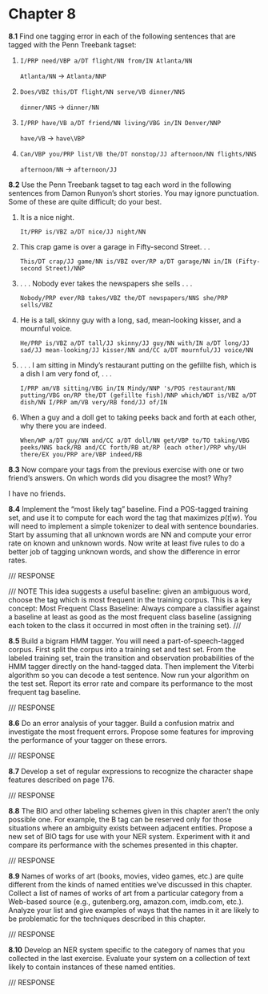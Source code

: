 # Chapter 8

__8.1__ Find one tagging error in each of the following sentences that are tagged with the Penn Treebank tagset:

1. ```I/PRP need/VBP a/DT flight/NN from/IN Atlanta/NN```


    ```Atlanta/NN``` -> ```Atlanta/NNP```


2. ```Does/VBZ this/DT flight/NN serve/VB dinner/NNS```


    ```dinner/NNS``` -> ```dinner/NN```


3. ```I/PRP have/VB a/DT friend/NN living/VBG in/IN Denver/NNP```


    ```have/VB``` -> ```have\VBP```


4. ```Can/VBP you/PRP list/VB the/DT nonstop/JJ afternoon/NN flights/NNS```


    ```afternoon/NN``` -> ```afternoon/JJ```



__8.2__ Use the Penn Treebank tagset to tag each word in the following sentences from Damon Runyon’s short stories. You may ignore punctuation. Some of these are quite difficult; do your best.

1. It is a nice night.


    ```It/PRP is/VBZ a/DT nice/JJ night/NN```


2. This crap game is over a garage in Fifty-second Street. . .


    ```This/DT crap/JJ game/NN is/VBZ over/RP a/DT garage/NN in/IN (Fifty-second Street)/NNP```


3. . . . Nobody ever takes the newspapers she sells . . .


    ```Nobody/PRP ever/RB takes/VBZ the/DT newspapers/NNS she/PRP sells/VBZ```


4. He is a tall, skinny guy with a long, sad, mean-looking kisser, and a mournful voice.


    ```He/PRP is/VBZ a/DT tall/JJ skinny/JJ guy/NN with/IN a/DT long/JJ sad/JJ mean-looking/JJ kisser/NN and/CC a/DT mournful/JJ voice/NN```


5. . . . I am sitting in Mindy’s restaurant putting on the gefillte fish, which is a dish I am very fond of, . . .


    ```I/PRP am/VB sitting/VBG in/IN Mindy/NNP 's/POS restaurant/NN putting/VBG on/RP the/DT (gefillte fish)/NNP which/WDT is/VBZ a/DT dish/NN I/PRP am/VB very/RB fond/JJ of/IN```


6. When a guy and a doll get to taking peeks back and forth at each other, why there you are indeed.


    ```When/WP a/DT guy/NN and/CC a/DT doll/NN get/VBP to/TO taking/VBG peeks/NNS back/RB and/CC forth/RB at/RP (each other)/PRP why/UH there/EX you/PRP are/VBP indeed/RB```


__8.3__ Now compare your tags from the previous exercise with one or two friend’s answers. On which words did you disagree the most? Why?

I have no friends.

__8.4__ Implement the “most likely tag” baseline. Find a POS-tagged training set, and use it to compute for each word the tag that maximizes $p(t|w)$. You will need to implement a simple tokenizer to deal with sentence boundaries. Start by assuming that all unknown words are NN and compute your error rate on known and unknown words. Now write at least five rules to do a better job of tagging unknown words, and show the difference in error rates.

/// RESPONSE

/// NOTE
This idea suggests a useful baseline: given an ambiguous word, choose the tag
which is most frequent in the training corpus. This is a key concept:
Most Frequent Class Baseline: Always compare a classifier against a baseline at
least as good as the most frequent class baseline (assigning each token to the class
it occurred in most often in the training set).
///

__8.5__ Build a bigram HMM tagger. You will need a part-of-speech-tagged corpus. First split the corpus into a training set and test set. From the labeled training set, train the transition and observation probabilities of the HMM tagger directly on the hand-tagged data. Then implement the Viterbi algorithm so you can decode a test sentence. Now run your algorithm on the test set. Report its error rate and compare its performance to the most frequent tag baseline.

/// RESPONSE

__8.6__ Do an error analysis of your tagger. Build a confusion matrix and investigate the most frequent errors. Propose some features for improving the performance of your tagger on these errors.

/// RESPONSE

__8.7__ Develop a set of regular expressions to recognize the character shape features described on page 176.

/// RESPONSE

__8.8__ The BIO and other labeling schemes given in this chapter aren’t the only possible one. For example, the B tag can be reserved only for those situations where an ambiguity exists between adjacent entities. Propose a new set of BIO tags for use with your NER system. Experiment with it and compare its performance with the schemes presented in this chapter.

/// RESPONSE

__8.9__ Names of works of art (books, movies, video games, etc.) are quite different from the kinds of named entities we’ve discussed in this chapter. Collect a list of names of works of art from a particular category from a Web-based source (e.g., gutenberg.org, amazon.com, imdb.com, etc.). Analyze your list and give examples of ways that the names in it are likely to be problematic for the techniques described in this chapter.

/// RESPONSE

__8.10__ Develop an NER system specific to the category of names that you collected in the last exercise. Evaluate your system on a collection of text likely to contain instances of these named entities.

/// RESPONSE




